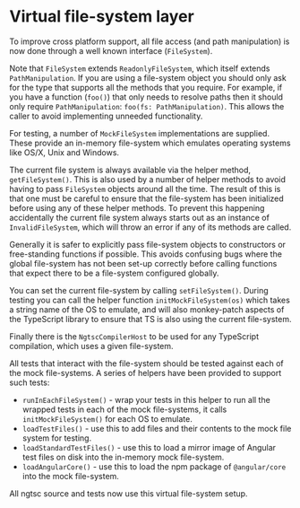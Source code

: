 # Virtual file-system layer

To improve cross platform support, all file access (and path manipulation)
is now done through a well known interface (`FileSystem`).

Note that `FileSystem` extends `ReadonlyFileSystem`, which itself extends
`PathManipulation`.
If you are using a file-system object you should only ask for the type that supports
all the methods that you require.
For example, if you have a function (`foo()`) that only needs to resolve paths then
it should only require `PathManipulation`: `foo(fs: PathManipulation)`.
This allows the caller to avoid implementing unneeded functionality.

For testing, a number of `MockFileSystem` implementations are supplied.
These provide an in-memory file-system which emulates operating systems
like OS/X, Unix and Windows.

The current file system is always available via the helper method,
`getFileSystem()`. This is also used by a number of helper
methods to avoid having to pass `FileSystem` objects around all the time.
The result of this is that one must be careful to ensure that the file-system
has been initialized before using any of these helper methods.
To prevent this happening accidentally the current file system always starts out
as an instance of `InvalidFileSystem`, which will throw an error if any of its
methods are called.

Generally it is safer to explicitly pass file-system objects to constructors or
free-standing functions if possible. This avoids confusing bugs where the
global file-system has not been set-up correctly before calling functions that
expect there to be a file-system configured globally.

You can set the current file-system by calling `setFileSystem()`.
During testing you can call the helper function `initMockFileSystem(os)`
which takes a string name of the OS to emulate, and will also monkey-patch
aspects of the TypeScript library to ensure that TS is also using the
current file-system.

Finally there is the `NgtscCompilerHost` to be used for any TypeScript
compilation, which uses a given file-system.

All tests that interact with the file-system should be tested against each
of the mock file-systems. A series of helpers have been provided to support
such tests:

* `runInEachFileSystem()` - wrap your tests in this helper to run all the
wrapped tests in each of the mock file-systems, it calls `initMockFileSystem()`
for each OS to emulate.
* `loadTestFiles()` - use this to add files and their contents
to the mock file system for testing.
* `loadStandardTestFiles()` - use this to load a mirror image of Angular test
files on disk into the in-memory mock file-system.
* `loadAngularCore()` - use this to load the npm package of `@angular/core`
into the mock file-system.

All ngtsc source and tests now use this virtual file-system setup.

